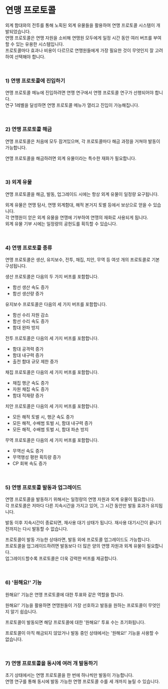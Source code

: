 # 연맹 프로토콜

외계 함대와의 전투를 통해 노획된 외계 유물들을 활용하여 연맹 프로토콜 시스템이 개발되었습니다.<br>
연맹 프로토콜은 연맹 자원을 소비해 연맹원 모두에게 일정 시간 동안 여러 버프를 부여할 수 있는 유용한 시스템입니다.<br>
프로토콜마다 효과나 비용이 다르므로 연맹원들에게 가장 필요한 것이 무엇인지 잘 고려하여 선택해야 합니다.

<br>

### 1) 연맹 프로토콜에 진입하기

연맹 프로토콜 메뉴에 진입하려면 연맹 연구에서 연맹 프로토콜 연구가 선행되어야 합니다.<br>
연구 1레벨을 달성하면 연맹 프로토콜 메뉴가 열리고 진입이 가능해집니다.<br>

<br>

### 2) 연맹 프로토콜 해금

연맹 프로토콜은 처음에 모두 잠겨있으며, 각 프로토콜마다 해금 과정을 거쳐야 발동이 가능합니다.

연맹 프로토콜을 해금하려면 외계 유물이라는 특수한 재화가 필요합니다.

<br>

### 3) 외계 유물

연맹 프로토콜을 해금, 발동, 업그레이드 시에는 항상 외계 유물이 일정량 요구됩니다.

외계 유물은 연맹 탐사, 연맹 외계함대, 해적 본거지 토벌 등에서 보상으로 얻을 수 있습니다.<br>
각 연맹원이 얻은 외계 유물을 연맹에 기부하여 연맹의 재화로 사용되게 됩니다.<br>
외계 유물 기부 시에는 일정량의 공헌도를 획득할 수 있습니다.

<br>

### 4) 연맹 프로토콜 종류

연맹 프로토콜은 생산, 유지보수, 전투, 채집, 치안, 무역 등 여섯 개의 프로토콜로 기본 구성됩니다.

생산 프로토콜은 다음의 두 가지 버프를 포함합니다.
- 함선 생산 속도 증가<br>
- 함선 생산량 증가

유지보수 프로토콜은 다음의 세 가지 버프를 포함합니다.<br>
- 함선 수리 자원 감소<br>
- 함선 수리 속도 증가<br>
- 함대 완파 방지

전투 프로토콜은 다음의 세 가지 버프를 포함합니다.<br>
- 함대 공격력 증가<br>
- 함대 내구력 증가<br>
- 출전 함대 규모 제한 증가

채집 프로토콜은 다음의 세 가지 버프를 포함합니다.<br>
- 채집 행군 속도 증가<br>
- 자원 채집 속도 증가<br>
- 함대 적재량 증가

치안 프로토콜은 다음의 세 가지 버프를 포함합니다.<br>
- 모든 해적 토벌 시, 행군 속도 증가<br>
- 모든 해적, 수배범 토벌 시, 함대 내구력 증가<br>
- 모든 해적, 수배범 토벌 시, 함대 파손 방지

무역 프로토콜은 다음의 세 가지 버프를 포함합니다.<br>
- 무역선 속도 증가<br>
- 무역행성 평판 획득량 증가<br>
- CP 회복 속도 증가

<br>

### 5) 연맹 프로토콜 발동과 업그레이드

연맹 프로토콜을 발동하기 위해서는 일정량의 연맹 자원과 외계 유물이 필요합니다.<br>
각 프로토콜은 저마다 다른 지속시간을 가지고 있어, 그 시간 동안만 발동 효과가 유지됩니다.

발동 이후 지속시간이 종료되면, 재사용 대기 상태가 됩니다. 재사용 대기시간이 끝나기 전까지는 다시 발동할 수 없습니다.

프로토콜이 발동 가능한 상태라면, 발동 외에 프로토콜 업그레이드도 가능합니다.<br>
프로토콜을 업그레이드하려면 발동보다 더 많은 양의 연맹 자원과 외계 유물이 필요합니다.<br>
업그레이드할수록 프로토콜은 더욱 강력한 버프를 제공합니다.

<br>

### 6) '원해요!' 기능

원해요!' 기능은 연맹 프로토콜에 대한 투표와 같은 역할을 합니다.

원해요!' 기능을 활용하면 연맹원들이 가장 선호하고 발동을 원하는 프로토콜이 무엇인지 알기 쉽습니다.

프로토콜이 발동되면 해당 프로토콜에 대한 '원해요!' 투표 수는 초기화됩니다.

프로토콜이 아직 해금되지 않았거나 발동 중인 상태에서는 '원해요!' 기능을 사용할 수 없습니다.

<br>

### 7) 연맹 프로토콜을 동시에 여러 개 발동하기

초기 상태에서는 연맹 프로토콜을 한 번에 하나씩만 발동이 가능합니다.<br>
연맹 연구를 통해 동시에 발동 가능한 연맹 프로토콜 수를 세 개까지 늘릴 수 있습니다.



